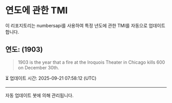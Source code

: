 
# 연도에 관한 TMI

이 리포지토리는 numbersapi를 사용하여 특정 년도에 관한 TMI를 자동으로 업데이트합니다.

## 연도: (1903)
> 1903 is the year that a fire at the Iroquois Theater in Chicago kills 600 on December 30th.

⏳ 업데이트 시간: 2025-09-21 07:58:12 (UTC)

---
자동 업데이트 봇에 의해 관리됩니다.
